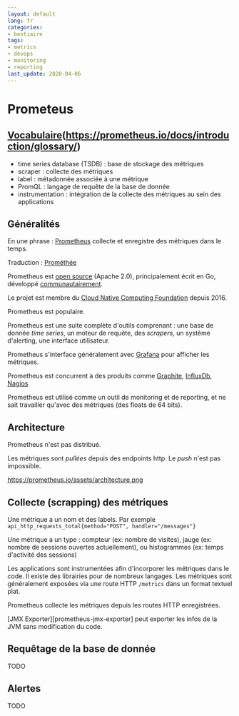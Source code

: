 ```yaml
---
layout: default
lang: fr
categories:
- bestiaire
tags:
- metrics
- devops
- monitoring 
- reporting
last_update: 2020-04-06
---
```


# Prometeus

## [Vocabulaire][prometheus-glossary](https://prometheus.io/docs/introduction/glossary/)

- time series database (TSDB) : base de stockage des métriques
- scraper : collecte des métriques
- label : métadonnée associée à une métrique
- PromQL : langage de requête de la base de donnée
- instrumentation : intégration de la collecte des métriques 
  au sein des applications

## Généralités

En une phrase : [Prometheus][prometheus-official-website] 
collecte et enregistre des métriques dans le temps.

Traduction : [Prométhée][prometheus-etymologie]

Prometheus est [open source][prometheus-source-code] (Apache 2.0),
principalement écrit en Go,
 développé [communautairement][prometheus-community].

Le projet est membre du 
[Cloud Native Computing Foundation][cncf-official-website]
depuis 2016.

Prometheus est populaire.

Prometheus est une suite complète d'outils comprenant :
une base de donnée _time series_, un moteur
de requête, des _scrapers_, un système d'alerting, 
une interface utilisateur.

Prometheus s'interface généralement avec [Grafana][grafana-official-website] 
pour afficher les métriques.

Prometheus est concurrent à des produits comme
[Graphite][graphite-official-website],
[InfluxDb][influxdb-official-website], 
[Nagios][nagios-official-website]

Prometheus est utilisé comme un outil de monitoring et 
de reporting, et ne sait travailler qu'avec des métriques 
(des floats de 64 bits).

## Architecture

Prometheus n'est pas distribué.

Les métriques sont _pullées_ depuis des endpoints http. 
Le _push_ n'est pas impossible.

https://prometheus.io/assets/architecture.png

## Collecte (scrapping) des métriques

Une métrique a un nom et des labels. Par exemple
`api_http_requests_total{method="POST", handler="/messages"}`

Une métrique a un type : compteur (ex: nombre de visites), 
jauge (ex: nombre de sessions ouvertes actuellement),
ou histogrammes (ex: temps d'activité des sessions)
 
Les applications sont instrumentées afin d'incorporer
les métriques dans le code. Il existe des librairies
pour de nombreux langages. Les métriques sont généralement
exposées via une route HTTP `/metrics` dans un format textuel plat.

Prometheus collecte les métriques depuis les routes HTTP 
enregistrées.

[JMX Exporter][prometheus-jmx-exporter] peut exporter les
infos de la JVM sans modification du code.

## Requêtage de la base de donnée

TODO

## Alertes

TODO

[prometheus-official-website]: https://prometheus.io
[prometheus-etymologie]: https://fr.wikipedia.org/wiki/Prométhée
[grafana-official-website]: https://grafana.com/
[graphite-official-website]: https://graphite.readthedocs.org/en/latest/
[nagios-official-website]: https://www.nagios.org/
[influxdb-official-website]: https://influxdata.com/
[prometheus-source-code]: https://github.com/prometheus
[prometheus-community]: https://prometheus.io/community/
[JMX Exporter]: https://github.com/prometheus/jmx_exporter
[cncf-official-website]: https://cncf.io/
[prometheus-glossary]: https://prometheus.io/docs/introduction/glossary/